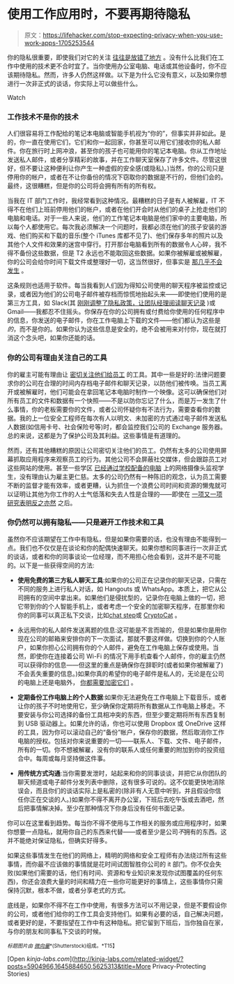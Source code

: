 # 使用工作应用时，不要再期待隐私

> 原文：<https://lifehacker.com/stop-expecting-privacy-when-you-use-work-apps-1705253544>

你的隐私很重要，即使我们对它的关注 [往往是放错了地方](https://lifehacker.com/we-need-to-re-think-how-we-fight-for-privacy-1582572323) 。没有什么比我们在工作中使用的技术更不合时宜了。当你使用办公室电脑、电话或其他设备时，你不应该期待隐私。然而，许多人仍然这样做。以下是为什么它没有意义，以及如果你想进行一次非正式的谈话，你实际上可以做些什么。

Watch

### 工作技术不是你的技术

人们很容易将工作配给的笔记本电脑或智能手机视为“你的”，但事实并非如此。是的，你一直在使用它们，它们和你一起回家，你甚至可以用它们接收你的私人邮件。你在旅行时上网冲浪，甚至你的孩子也可能用你的笔记本电脑。你从工作地址发送私人邮件，或者分享精彩的故事，并在工作聊天室保存了许多文件。尽管这很好，但不要让这种便利让你产生一种虚假的安全感(或隐私)。)当然，你的公司只是停用你的帐户，或者在不让你备份的情况下窃取你的数据是不行的，但他们会的。最终，这很糟糕，但是你的公司将会拥有所有的所有权。

当我在 IT 部门工作时，我经常看到这种情况。最糟糕的日子是有人被解雇，IT 不得不在他们上班前停用他们的帐户，或者在他们开会时从他们的桌子上抢走他们的电脑和电话。对于一些人来说，他们的工作笔记本电脑是他们家中的主要电脑，所以每个人都使用它。每次我必须解决一个问题时，我都必须在他们的孩子安装的游戏、他们购买和下载的音乐(整个 iTunes 库都不见了)、他们保存多年的照片以及其他个人文件和效果的迷宫中穿行。打开那台电脑看到所有的数据令人心碎，我不得不备份这些数据，但是 T2 永远也不能取回这些数据。如果你被解雇或被解雇，你的公司会给你时间下载文件或整理好一切，这当然很好，但事实是 [那几乎不会发生](https://lifehacker.com/the-company-you-work-for-is-not-your-friend-1692113529) 。

这条规则也适用于软件。每当我看到人们因为得知公司使用的聊天程序被监控或记录，或者因为他们的公司电子邮件被存档而惊慌地抬起头来——即使他们使用的是第三方工具，如 Slack(其 [刚刚调整了隐私政策，让团队经理阅读聊天记录](http://www.theverge.com/2014/11/24/7255199/slack-alters-privacy-policy-to-let-bosses-read-your-messages) )或 Gmail——我都忍不住摇头。你保存在你的公司拥有或付费给你使用的任何程序中的信息，你发送的电子邮件，你在工作电脑上下载的文件——他们都认为这些是*的*，而不是你的。如果你认为这些信息是安全的，绝不会被用来对付你，现在就打消这个念头吧，如果你还能的话。

### 你的公司有理由关注自己的工具

你的雇主可能有理由让 [密切关注他们给员工](https://lifehacker.com/how-can-i-tell-if-im-being-monitored-at-work-and-what-c-5894689) 的工具。其中一些是好的:法律问题要求你的公司在合理的时间内存档电子邮件和聊天记录，以防他们被传唤。当员工离开或被解雇时，他们可能会在拿回笔记本电脑时制作一个映像。这可以确保他们对所有员工的文件和数据有一个快照——不是以防你忘记了什么，而是万一发生了什么事情，你的老板需要你的文件，或者公司怀疑你有不法行为，需要查看你的数据。我的上一位安全工程师在每次有人以明文、未加密的方式通过电子邮件发送私人数据(如信用卡号、社会保险号等)时，都会监控我们公司的 Exchange 服务器。总的来说，这都是为了保护公司及其利益。这些事情是有道理的。

然而，还有其他糟糕的原因让公司密切关注他们的员工。仍然有太多的公司使用屏幕抓取应用程序来观察员工的行为。其他公司不会屏蔽社交媒体，但会跟踪员工对这些网站的使用。甚至一些学区 [已经通过学校配备的电脑](http://www.computerworld.com/article/2521075/windows-pcs/pennsylvania-schools-spying-on-students-using-laptop-webcams--claims-lawsuit.html) 上的网络摄像头监视学生，没有理由认为雇主更仁慈。太多的公司仍然有一种陈旧的观念，认为员工需要不断的监督才能有效率，或者更糟，认为抓住一个浪费公司时间和资源的懒鬼就可以证明让其他为你工作的人士气低落和失去人性是合理的——即使在 [一项又一项研究表明反之亦然](https://lifehacker.com/your-boss-is-bad-for-you-why-bad-bosses-infect-your-li-5888886) 之后。

### 你仍然可以拥有隐私——只是避开工作技术和工具

虽然你不应该期望在工作中有隐私，但是如果你需要的话，也没有理由不能得到一点。我们也不仅仅是在谈论和你的配偶快速聊天。如果你想和同事进行一次非正式的谈话，或者和你的同事谈论一位经理，而不用担心他会看到，这并不是不可能的。以下是一些获得空间的方法:

*   **使用免费的第三方私人聊天工具**:如果你的公司正在记录你的聊天记录，只需在不同的服务上进行私人对话，如 Hangouts 或 WhatsApp。本质上，把它从公司拥有的空间中拿出来。如果他们是侵扰型的，记录你在电脑上做的一切，把它带到你的个人智能手机上，或者考虑一个安全的加密聊天程序，在那里你和你的同事可以真正私下交谈，比如[chat step](https://chatstep.com/)或 [CryptoCat](https://crypto.cat/) 。
*   永远用你的私人邮件发送离题的信息:这可能是不言而喻的，但是如果你是用你现在公司的邮箱来安排你的下一次面试，那就不要这样做。切换到你的个人账户，如果你担心公司拥有你的个人邮件，避免在工作电脑上保存或使用。当然，即使你在连接着公司 Wi-Fi 的情况下用手机查看个人邮件，你的雇主仍然可以获得你的信息——但这里的重点是确保你在辞职时(或者如果你被解雇了)不会丢失重要的信息。)如果你真的希望你的电子邮件是私人的，无论是在公司的电脑上还是电脑外， [你都需要加密它们](http://lifehacker.com/how-to-encrypt-your-email-and-keep-your-conversations-p-1133495744) 。
*   **定期备份工作电脑上的个人数据**:如果你无法避免在工作电脑上下载音乐，或者让你的孩子不时地使用它，至少确保你定期将所有数据从工作电脑上移走。不要安装与你公司选择的备份工具相冲突的东西，但至少要定期将所有东西复制到 USB 驱动器上。如果允许的话，你也可以使用 Dropbox 或 OneDrive 这样的工具，因为你可以滚动自己的“备份”帐户，保存你的数据，然后取消你工作电脑的授权。包括对你来说重要的一切——联系人、下载、文件、电子邮件，所有的一切。你不想被解雇，没有你的联系人或任何重要的附加到你的投资组合中。每周或每月坚持做这件事。

*   **用传统方式沟通**:当你需要发泄时，站起来和你的同事谈谈，并把它从你团队的聊天频道或电子邮件分发列表中删除，这有很多可说的。这不仅能更快地消除误会，而且你们的谈话实际上是私密的(除非有人无意中听到，并且假设你信任你正在交谈的人。)如果你不得不离开办公室，下班后去吃午饭或去酒吧，然后把事情解决掉。至少在那种情况下你身后没有任何书面记录。

你可以在这里看到趋势。每当你不得不使用与工作相关的服务或应用程序时，如果你想要一点隐私，就用你自己的东西来代替——或者至少是公司*不*拥有的东西。这并不能绝对保证隐私，但确实好得多。

如果这些事情发生在他们的网络上，精明的网络和安全工程师有办法绕过所有这些事情，而你最不应该做的事情就是花时间试图智胜你公司的 it 部门。你不仅会失败(如果他们需要的话，他们有时间、资源和专业知识来发现你试图覆盖的任何东西)，你还会浪费大量的时间和精力在一些你可能更好的事情上，这些事情你只需保持沉默，根本不做，或者分享老式的方式。

底线是，如果你不得不在工作中使用，有很多方法可以不用记录，但是不要假设你的公司，或者他们给你的工作工具会支持他们。如果有必要的话，自己解决问题，或者更好的是，不要指望在工作中有这种隐私。把它留到下班后，当你独自在家，与你的朋友和同事私下交谈的时候。

<small>*标题图片由*</small> [<small>*微向量*</small>](http://www.shutterstock.com/pic-251705695/stock-vector-flat-d-isometric-design-man-sits-in-the-workplace-and-working-at-a-computer-vector-illustration.html?src=8GSC7F74ZKL5U0sdvxuhYQ-5-68)<small>*(Shutterstock)组成。*T15】</small>

[Open *kinja-labs.com*](http://kinja-labs.com/related-widget/?posts=5904966,1645884650,5625313&title=More Privacy-Protecting Stories)
